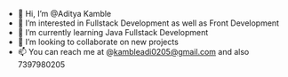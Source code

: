 - 👋 Hi, I’m @Aditya Kamble
- 👀 I’m interested in Fullstack Development as well as Front Development
- 🌱 I’m currently learning Java Fullstack Development
- 💞️ I’m looking to collaborate on new projects
- 📫 You can reach me at @kambleadi0205@gmail.com and also 7397980205

<!---
adi0205k/adi0205k is a ✨ special ✨ repository because its `README.md` (this file) appears on your GitHub profile.
You can click the Preview link to take a look at your changes.
--->
